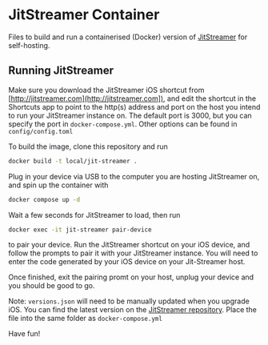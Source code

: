 # JitStreamer Container
 
 Files to build and run a containerised (Docker) version of [JitStreamer](http://jitstreamer.com) for self-hosting.

 ## Running JitStreamer

Make sure you download the JitStreamer iOS shortcut from [http://jitstreamer.com](http://jitstreamer.com]), and edit the shortcut in the Shortcuts app to point to the http(s) address and port on the host you intend to run your JitStreamer instance on. The default port is 3000, but you can specify the port in `docker-compose.yml`. Other options can be found in `config/config.toml`

To build the image, clone this repository and run

```sh
docker build -t local/jit-streamer .
```

Plug in your device via USB to the computer you are hosting JitStreamer on, and spin up the container with

```sh
docker compose up -d
```

Wait a few seconds for JitStreamer to load, then run

```sh
docker exec -it jit-streamer pair-device
```

to pair your device. Run the JitStreamer shortcut on your iOS device, and follow the prompts to pair it with your JitStreamer instance. You will need to enter the code generated by your iOS device on your Jit-Streamer host.

Once finished, exit the pairing promt on your host, unplug your device and you should be good to go.

Note: `versions.json` will need to be manually updated when you upgrade iOS. You can find the latest version on the [JitStreamer repository](https://github.com/jkcoxson/JitStreamer/blob/master/versions.json). Place the file into the same folder as `docker-compose.yml`

Have fun!